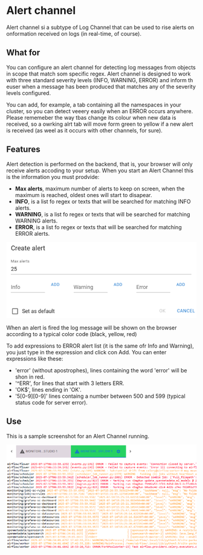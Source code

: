 # Alert channel
Alert channel si a subtype of Log Channel that can be used to rise alerts on onformation received on logs (in real-time, of course).

## What for
You can configure an alert channel for detecting log messages from objects in scope that match som specific regex. Alert channel is designed to work with three standard severity levels (INFO, WARNING, ERROR) and inform th euser when a message has been produced that matches any of the severity levels configured.

You can add, for example, a tab containing all the namespaces in your cluster, so you can detect veeery easily when an ERROR occurs anywhere. Please rememeber the way tbas change its colour when new data is received, so a owrking alrt tab will move form green to yellow if a new alert is received (as weel as it occurs with other channels, for sure).

## Features
Alert detection is performed on the backend, that is, your browser will only receive alerts accoding to your setup. When you start an Alert Channel this is the information you must prodvide:

  - **Max alerts**, maximum number of alerts to keep on screen, when the maximum is reached, oldest ones will start to disapear.
  - **INFO**, is a list fo regex or texts that will be searched for matching INFO alerts.
  - **WARNING**, is a list fo regex or texts that will be searched for matching WARNING alerts.
  - **ERROR**, is a list fo regex or texts that will be searched for matching ERROR alerts.

![alertsetup](./ch-alert-setup.png)

When an alert is fired the log message will be shown on the browser according to a typical color code (black, yellow, red)

To add expressions to ERROR alert list (it is the same ofr Info and Warning), you just type in the expression and click con Add. You can enter expressions like these:

  - 'error' (without apostrophes), lines containing the word 'error' will be shon in red.
  - '^ERR', for lines that start with 3 letters ERR.
  - 'OK$', lines ending in 'OK'.
  - '5[0-9][0-9]' lines containg a number between 500 and 599 (typical status code for server error).

## Use
This is a sample screenshot for an Alert Channel running.

![alertrunning](./ch-alert-running.png)
